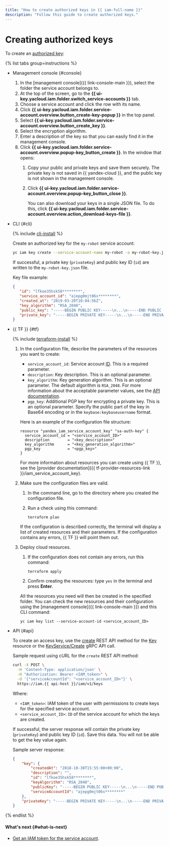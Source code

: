 ```yaml
---
title: "How to create authorized keys in {{ iam-full-name }}"
description: "Follow this guide to create authorized keys."
---
```


# Creating authorized keys

To create an [authorized key](../../concepts/authorization/key.md):

{% list tabs group=instructions %}

- Management console {#console}

   1. In the [management console]({{ link-console-main }}), select the folder the service account belongs to.
   1. At the top of the screen, go to the **{{ ui-key.yacloud.iam.folder.switch_service-accounts }}** tab.
   1. Choose a service account and click the row with its name.
   1. Click **{{ ui-key.yacloud.iam.folder.service-account.overview.button_create-key-popup }}** in the top panel.
   1. Select **{{ ui-key.yacloud.iam.folder.service-account.overview.button_create_key }}**.
   1. Select the encryption algorithm.
   1. Enter a description of the key so that you can easily find it in the management console.
   1. Click **{{ ui-key.yacloud.iam.folder.service-account.overview.popup-key_button_create }}**. In the window that opens:
      1. Copy your public and private keys and save them securely. The private key is not saved in {{ yandex-cloud }}, and the public key is not shown in the management console.
      1. Click **{{ ui-key.yacloud.iam.folder.service-account.overview.popup-key_button_close }}**.

         You can also download your keys in a single JSON file. To do this, click **{{ ui-key.yacloud.iam.folder.service-account.overview.action_download-keys-file }}**.

- CLI {#cli}

   {% include [cli-install](../../../_includes/cli-install.md) %}

   Create an authorized key for the `my-robot` service account:

   ```bash
   yc iam key create --service-account-name my-robot -o my-robot-key.json
   ```

   If successful, a private key (`privateKey`) and public key ID (`id`) are written to the `my-robot-key.json` file.

   Key file example:

   ```json
   {
      "id": "lfkoe35hsk58********",
      "service_account_id": "ajepg0mjt06s********",
      "created_at": "2019-03-20T10:04:56Z",
      "key_algorithm": "RSA_2048",
      "public_key": "-----BEGIN PUBLIC KEY-----\n...\n-----END PUBLIC KEY-----\n",
      "private_key": "-----BEGIN PRIVATE KEY-----\n...\n-----END PRIVATE KEY-----\n"
   }
   ```

- {{ TF }} {#tf}

   {% include [terraform-install](../../../_includes/terraform-install.md) %}

   1. In the configuration file, describe the parameters of the resources you want to create:

      * `service_account_id`: Service account [ID](../sa/get-id.md). This is a required parameter.
      * `description`: Key description. This is an optional parameter.
      * `key_algorithm`: Key generation algorithm. This is an optional parameter. The default algorithm is `RSA_2048`. For more information about the acceptable parameter values, see the [API documentation](../../api-ref/Key/index.md).
      * `pgp_key`: Additional PGP key for encrypting a private key. This is an optional parameter. Specify the public part of the key in Base64 encoding or in the `keybase:keybaseusername` format.

      Here is an example of the configuration file structure:

      ```
      resource "yandex_iam_service_account_key" "sa-auth-key" {
        service_account_id = "<service_account_ID>"
        description        = "<key_description>"
        key_algorithm      = "<key_generation_algorithm>"
        pgp_key            = "<pgp_key>"
      }
      ```

      For more information about resources you can create using {{ TF }}, see the [provider documentation]({{ tf-provider-resources-link }}/iam_service_account_key).

   1. Make sure the configuration files are valid.

      1. In the command line, go to the directory where you created the configuration file.
      1. Run a check using this command:

         ```
         terraform plan
         ```

      If the configuration is described correctly, the terminal will display a list of created resources and their parameters. If the configuration contains any errors, {{ TF }} will point them out.

   1. Deploy cloud resources.

      1. If the configuration does not contain any errors, run this command:

         ```
         terraform apply
         ```

      1. Confirm creating the resources: type `yes` in the terminal and press **Enter**.

      All the resources you need will then be created in the specified folder. You can check the new resources and their configuration using the [management console]({{ link-console-main }}) and this CLI command:

      ```
      yc iam key list --service-account-id <service_account_ID>
      ```

- API {#api}

   To create an access key, use the [create](../../api-ref/Key/create.md) REST API method for the [Key](../../api-ref/Key/index.md) resource or the [KeyService/Create](../../api-ref/grpc/key_service.md#Create) gRPC API call.

   Sample request using cURL for the `create` REST API method:

   ```bash
   curl -X POST \
     -H 'Content-Type: application/json' \
     -H "Authorization: Bearer <IAM_token>" \
     -d '{"serviceAccountId": "<service_account_ID>"}' \
     https://iam.{{ api-host }}/iam/v1/keys
   ```

   Where:

   * `<IAM_token>`: IAM token of the user with permissions to create keys for the specified service account.
   * `<service_account_ID>`: `ID` of the service account for which the keys are created.

   If successful, the server response will contain the private key (`privateKey`) and public key ID (`id`). Save this data. You will not be able to get the key value again.

   Sample server response:

   ```json
   {
       "key": {
           "createdAt": "2018-10-30T15:55:00+00:00",
           "description": "",
           "id": "lfkoe35hsk58********",
           "keyAlgorithm": "RSA_2048",
           "publicKey": "-----BEGIN PUBLIC KEY-----\n...\n-----END PUBLIC KEY-----\n",
           "serviceAccountId": "ajepg0mjt06s********"
       },
       "privateKey": "-----BEGIN PRIVATE KEY-----\n...\n-----END PRIVATE KEY-----\n"
   }
   ```

{% endlist %}

#### What's next {#what-is-next}

* [Get an IAM token for the service account](../iam-token/create-for-sa.md).